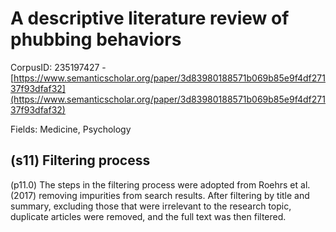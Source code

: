 # A descriptive literature review of phubbing behaviors

CorpusID: 235197427 - [https://www.semanticscholar.org/paper/3d83980188571b069b85e9f4df27137f93dfaf32](https://www.semanticscholar.org/paper/3d83980188571b069b85e9f4df27137f93dfaf32)

Fields: Medicine, Psychology

## (s11) Filtering process
(p11.0) The steps in the filtering process were adopted from Roehrs et al. (2017) removing impurities from search results. After filtering by title and summary, excluding those that were irrelevant to the research topic, duplicate articles were removed, and the full text was then filtered.

